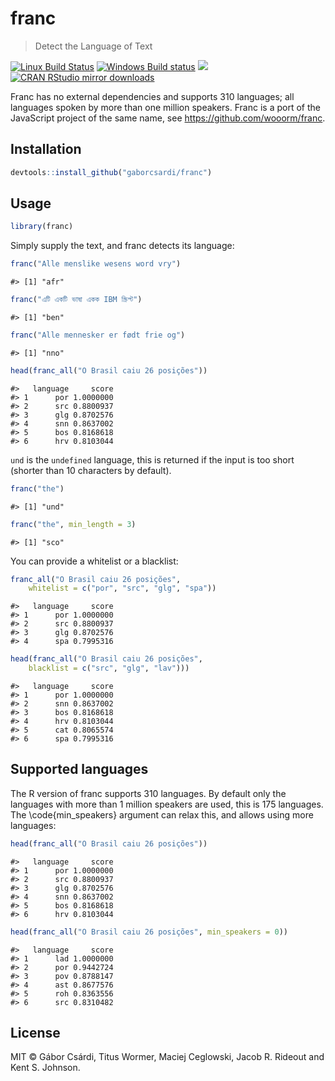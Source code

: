 


# franc

> Detect the Language of Text

[![Linux Build Status](https://travis-ci.org/gaborcsardi/franc.svg?branch=master)](https://travis-ci.org/gaborcsardi/franc)
[![Windows Build status](https://ci.appveyor.com/api/projects/status/github/gaborcsardi/franc?svg=true)](https://ci.appveyor.com/project/gaborcsardi/franc)
[![](http://www.r-pkg.org/badges/version/franc)](http://www.r-pkg.org/pkg/franc)
[![CRAN RStudio mirror downloads](http://cranlogs.r-pkg.org/badges/franc)](http://www.r-pkg.org/pkg/franc)

Franc has no external dependencies and supports 310 languages; all
languages spoken by more than one million speakers. Franc is a port
of the JavaScript project of the same name, see
https://github.com/wooorm/franc.

## Installation


```r
devtools::install_github("gaborcsardi/franc")
```

## Usage


```r
library(franc)
```

Simply supply the text, and franc detects its language:


```r
franc("Alle menslike wesens word vry")
```

```
#> [1] "afr"
```

```r
franc("এটি একটি ভাষা একক IBM স্ক্রিপ্ট")
```

```
#> [1] "ben"
```

```r
franc("Alle mennesker er født frie og")
```

```
#> [1] "nno"
```

```r
head(franc_all("O Brasil caiu 26 posições"))
```

```
#>   language     score
#> 1      por 1.0000000
#> 2      src 0.8800937
#> 3      glg 0.8702576
#> 4      snn 0.8637002
#> 5      bos 0.8168618
#> 6      hrv 0.8103044
```

`und` is the `undefined` language, this is returned if the input is
too short (shorter than 10 characters by default).


```r
franc("the")
```

```
#> [1] "und"
```

```r
franc("the", min_length = 3)
```

```
#> [1] "sco"
```

You can provide a whitelist or a blacklist:


```r
franc_all("O Brasil caiu 26 posições",
    whitelist = c("por", "src", "glg", "spa"))
```

```
#>   language     score
#> 1      por 1.0000000
#> 2      src 0.8800937
#> 3      glg 0.8702576
#> 4      spa 0.7995316
```

```r
head(franc_all("O Brasil caiu 26 posições",
    blacklist = c("src", "glg", "lav")))
```

```
#>   language     score
#> 1      por 1.0000000
#> 2      snn 0.8637002
#> 3      bos 0.8168618
#> 4      hrv 0.8103044
#> 5      cat 0.8065574
#> 6      spa 0.7995316
```

## Supported languages

The R version of franc supports 310 languages. By default only the
languages with more than 1 million speakers are used, this is 175
languages. The \code{min_speakers} argument can relax this, and allows
using more languages:


```r
head(franc_all("O Brasil caiu 26 posições"))
```

```
#>   language     score
#> 1      por 1.0000000
#> 2      src 0.8800937
#> 3      glg 0.8702576
#> 4      snn 0.8637002
#> 5      bos 0.8168618
#> 6      hrv 0.8103044
```

```r
head(franc_all("O Brasil caiu 26 posições", min_speakers = 0))
```

```
#>   language     score
#> 1      lad 1.0000000
#> 2      por 0.9442724
#> 3      pov 0.8788147
#> 4      ast 0.8677576
#> 5      roh 0.8363556
#> 6      src 0.8310482
```

## License

MIT © Gábor Csárdi, Titus Wormer, Maciej Ceglowski, Jacob R. Rideout
and Kent S. Johnson.
